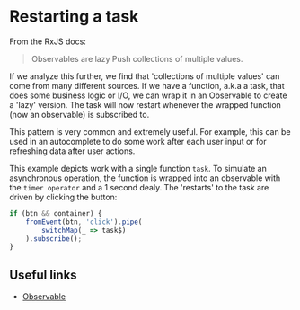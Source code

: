 # Restarting a task

From the RxJS docs:

> Observables are lazy Push collections of multiple values.

If we analyze this further, we find that 'collections of multiple values' can come from many different sources. If we have a function, a.k.a a task, that does some business logic or I/O, we can wrap it in an Observable to create a 'lazy' version. The task will now restart whenever the wrapped function (now an observable) is subscribed to.

This pattern is very common and extremely useful. For example, this can be used in an autocomplete to do some work after each user input or for refreshing data after user actions.

This example depicts work with a single function `task`. To simulate an asynchronous operation, the function is wrapped into an observable with the `timer operator` and a 1 second dealy. The 'restarts' to the task are driven by clicking the button:

```typescript
if (btn && container) {
    fromEvent(btn, 'click').pipe(
        switchMap(_ => task$)
    ).subscribe();
}
```

## Useful links

- [Observable](https://rxjs.dev/guide/observable)
